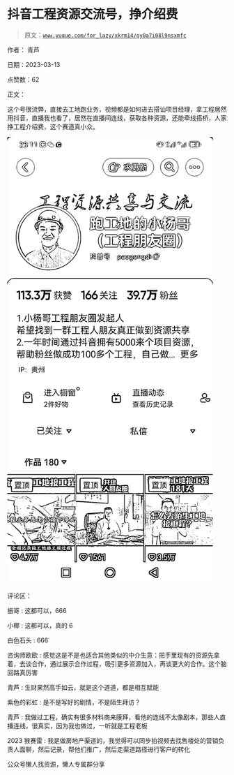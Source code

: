 # 抖音工程资源交流号，挣介绍费

> 原文：[`www.yuque.com/for_lazy/xkrm14/oy0a7i08l9nsxmfc`](https://www.yuque.com/for_lazy/xkrm14/oy0a7i08l9nsxmfc)



作者： 青芦



日期：2023-03-13



点赞数：62



正文：



这个号很流弊，直接去工地跑业务，视频都是如何进去搭讪项目经理，拿工程居然用抖音，直播我也看了，居然在直播间连线，获取各种资源，还能牵线搭桥，人家挣工程介绍费，这个赛道真小众。



![](img/3ed171a85005730b9410ce9f35bce937.png)  

评论区：



振哥 : 这都可以，666



小椰 : 这都可以，真的 6



白色石头 : 666



咨询师欧欧 : 感觉这是不是也适合其他类似的中介生意：把手里现有的资源先拿着，去谈合作，通过展示合作过程，吸引更多资源加入，再谈更大的合作。这个脑回路真厉害



青芦 : 生财果然高手如云，就是这个道道，都是相互赋能



紫色的彩虹 : 是不是写好的剧情，不是陌生拜访？



青芦 : 我做过工程，确实有很多材料商来膜拜，看他的连线不太像剧本，那些人直播连线，很真实，因为我也做过，一听就是工程老板



2023 猴赛雷 : 我是做房地产渠道的，我觉得可以同步拍视频去找售楼处的营销负责人面聊，然后记录，帮他们推广，然后走渠道路径进行客户的转化



公众号懒人找资源，懒人专属群分享

</ne-p>